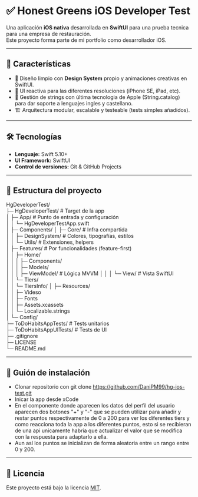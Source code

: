 # ✅ Honest Greens iOS Developer Test

Una aplicación **iOS nativa** desarrollada en **SwiftUI** para una prueba tecnica para una empresa de restauración.  
Este proyecto forma parte de mi portfolio como desarrollador iOS.

---

## 🚀 Características
- 🎨 Diseño limpio con **Design System** propio y animaciones creativas en SwiftUI.
- 🧪 UI reactiva para las diferentes resoluciones (iPhone SE, iPad, etc).
- 🔐 Gestión de strings con última tecnologia de Apple (String.catalog) para dar soporte a lenguajes ingles y castellano.
- 🏗️ Arquitectura modular, escalable y testeable (tests simples añadidos).

---

## 🛠️ Tecnologías
- **Lenguaje:** Swift 5.10+
- **UI Framework:** SwiftUI
- **Control de versiones:** Git & GitHub Projects

---

## 📂 Estructura del proyecto
HgDeveloperTest/  
├─ HgDeveloperTest/ # Target de la app  
│ ├─ App/ # Punto de entrada y configuración  
│ │ └─ HgDeveloperTestApp.swift  
│ ├─ Components/
│ ├─ Core/ # Infra compartida  
│ │ ├─ DesignSystem/ # Colores, tipografías, estilos  
│ │ └─ Utils/ # Extensiones, helpers  
│ ├─ Features/ # Por funcionalidades (feature-first)  
│ │ ├─ Home/  
│ │ │ ├─ Components/  
│ │ │ ├─ Models/  
│ │ │ ├─ ViewModel/ # Lógica MVVM 
│ │ │ └─ View/ # Vista SwiftUI  
│ │ └─ Tiers/  
│ │ └─ TiersInfo/ 
│ ├─ Resources/  
│ │ ├─ Videso  
│ │ ├─ Fonts  
│ │ ├─ Assets.xcassets  
│ │ └─ Localizable.strings  
│ └─ Config/  
├─ ToDoHabitsAppTests/ # Tests unitarios  
├─ ToDoHabitsAppUITests/ # Tests de UI  
├─ .gitignore  
├─ LICENSE  
└─ README.md   

---

## 📌 Guión de instalación
- Clonar repositorio con git clone https://github.com/DaniPM99/hg-ios-test.git
- Inicar la app desde xCode
- En el componente donde aparecen los datos del perfil del usuario aparecen dos botones "+" y "-" que se pueden utilizar para añadir y restar puntos respectivamente de 0 a 200 para ver los diferentes tiers y como reacciona toda la app a los diferentes puntos, esto si se recibieran de una api unicamente habria que actualizar el valor que se modifica con la respuesta para adaptarlo a ella.
- Aun así los puntos se inicializan de forma aleatoria entre un rango entre 0 y 200.

---

## 📜 Licencia
Este proyecto está bajo la licencia [MIT](LICENSE).
